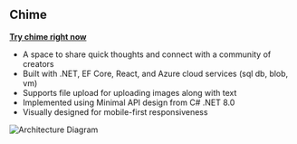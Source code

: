 ## Chime


<b>[Try chime right now](https://trychime.now.sh)</b>


- A space to share quick thoughts and connect with a community of creators
- Built with .NET, EF Core, React, and Azure cloud services (sql db, blob, vm)
- Supports file upload for uploading images along with text
- Implemented using Minimal API design from C# .NET 8.0
- Visually designed for mobile-first responsiveness

![Architecture Diagram](https://mermaid.ink/img/pako:eNqdVFFv2jAQ_isnV5U2KVCCtrWk06SQBIbUbm1hfVjgwSSXYNXYWeK00NL_PscxjEp72d5y352_7747xy8kkSkSj-QlLVYwC-cC4PQUAs5QKJiyFBvEjy3gFwV04A5pohbwudP5shuhSlZYQUgV3cEw9p_rEvV5Wadwf72YC8s4pMkDihTe-TeT9w02bM__KLik6dkYFYwYx2oHoeUYcrmEqZIlzXFxdKKB8OwOVcnwEa1wEEcjCHTCVFrNlmcispJWqqwTpcMmFeyJLJYakiWtUBOFew_T26sD_sdHg8CIyye4okvklRmP5us2Xqqmf7-dVTyjYqq063ZccFtjubU-THW0KaQ5YEejBxMHJ9D9Fs3gotuDaybYmnLQ-N_kQ1SUWX27HWNKM1Va8leNlapAyWN-o36I4Kjp4KAwZuprvQQ_UUyKCqjemS8qtuRmdFFs83eou2d6FduF0Z2VLM-x1FSj-C2F8TwyRSEWpr3vYgfjOBKPrJRi3bR-T0tGtcZxdbTBpFZNd5PYtgA3nG6XUj6YsvHBQQrLrS5rwIk5G0iRsVyvsZnvwdsV5lq_CRJOqyrEDKjZdcY49056vfN-8MnRd0U-oHeSZZn97jyxVK28frFxEsllaXKXb3hyplbac0vU_9Af9KP_I6LWacvk-u7Avfh3Jhg6oaPvcuvvCI-cke31CJzsVS-JQ9ZYrilL9aPwYv4lola4xjnx9GeKGa25mpO5eNWltFZyuhUJ8fSvhA6pi5QqDBnVz8l6DxZU_JTyOCTeC9kQzx1cdAd996N7Pjh3B73-B4dsidd7dcizqXcdgmlzxa7bN8o8VXuRyGSIl1FeadZS1vnKRq-_AWP1mG4?type=png)
